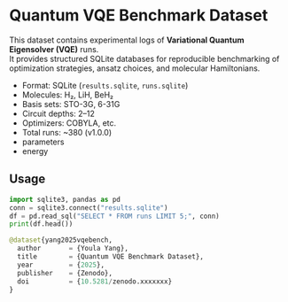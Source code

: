 # Quantum VQE Benchmark Dataset

This dataset contains experimental logs of **Variational Quantum Eigensolver (VQE)** runs.  
It provides structured SQLite databases for reproducible benchmarking of optimization strategies, ansatz choices, and molecular Hamiltonians.

- Format: SQLite (`results.sqlite`, `runs.sqlite`)
- Molecules: H₂, LiH, BeH₂
- Basis sets: STO-3G, 6-31G
- Circuit depths: 2–12
- Optimizers: COBYLA, etc.
- Total runs: ~380 (v1.0.0)
- parameters
- energy

## Usage
```python
import sqlite3, pandas as pd
conn = sqlite3.connect("results.sqlite")
df = pd.read_sql("SELECT * FROM runs LIMIT 5;", conn)
print(df.head())

@dataset{yang2025vqebench,
  author       = {Youla Yang},
  title        = {Quantum VQE Benchmark Dataset},
  year         = {2025},
  publisher    = {Zenodo},
  doi          = {10.5281/zenodo.xxxxxxx}
}
